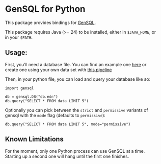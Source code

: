 # GenSQL for Python

This package provides bindings for [GenSQL](https://arxiv.org/abs/2406.15652).

This package requires Java (>= 24) to be installed, either in `$JAVA_HOME`, or in your `$PATH`.

## Usage:

First, you'll need a database file. You can find an example one [here](https://github.com/LeifAndersen/gensql-python/blob/main/tests/db.edn) or create one using your own data set with [this pipeline](https://github.com/LeifAndersen/GenSQL.structure-learning/tree/dstop2)

Then, in your python file, you can load and query your database like so:

```
import gensql

db = gensql.DB("db.edn")
db.query("SELECT * FROM data LIMIT 5")
```

Optionally you can pick between the `strict` and `permissive` variants of gensql with the `mode` flag (defaults to `permissive`):

```
db.query("SELECT * FROM data LIMIT 5", mode="permissive")
```

## Known Limitations

For the moment, only one Python process can use GenSQL at a time. Starting up a second one will hang until the first one finishes.
